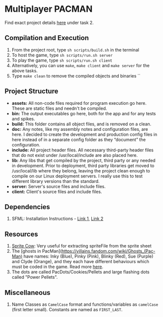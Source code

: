 # Multiplayer PACMAN
Find exact project details [here](https://www.cse.iitd.ac.in/~rijurekha/cop290_2021.html) under task 2.

## Compilation and Execution
1. From the project root, type `sh scripts/build.sh` in the terminal
2. To host the game, type `sh scripts/run.sh server`
3. To play the game, type `sh scripts/run.sh client`
4. Alternatively, you can use `make`, `make client` and `make server` for the above tasks.
5. Type `make clean` to remove the compiled objects and binaries
``
## Project Structure
- **assets:** All non-code files required for program execution go here. These are static files and needn't be compiled.
- **bin:** The output executables go here, both for the app and for any tests and spikes.
- **build:** This folder contains all object files, and is removed on a clean.
- **doc:** Any notes, like my assembly notes and configuration files, are here. I decided to create the development and production config files in here instead of in a separate config folder as they “document” the configuration.
- **include:** All project header files. All necessary third-party header files that do not exist under /usr/local/include are also placed here.
- **lib:** Any libs that get compiled by the project, third party or any needed in development. Prior to deployment, third party libraries get moved to /usr/local/lib where they belong, leaving the project clean enough to compile on our Linux deployment servers. I really use this to test different library versions than the standard.
- **server:** Server's source files and include files.
- **client:** Client's source files and include files.

## Dependencies
1. SFML: Installation Instructions - [Link 1](https://www.sfml-dev.org/tutorials/2.5/start-linux.php), [Link 2](https://laptrinhx.com/install-sfml-2-5-1-on-ubuntu-18-04-and-clion-184157703/)

## Resources
1. [Sprite Cow](http://www.spritecow.com/): Very useful for extracting spriteFile from the sprite sheet
2. The [ghosts in PacMan](https://villains.fandom.com/wiki/Ghosts_(Pac-Man) have names: Inky (Blue), Pinky (Pink), Blinky (Red), Sue (Purple) and Clyde (Orange), and they each have different behaviours which must be coded in the game. Read more [here](https://dev.to/code2bits/pac-man-patterns--ghost-movement-strategy-pattern-1k1a).
3. The dots are called PacDots/Cookies/Pellets and large flashing dots called "Power Pellets". 

## Miscellaneous
1. Name Classes as `CamelCase` format and functions/variables as `camelCase` (first letter small). Constants are named as `FIRST_LAST`.